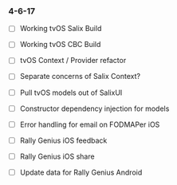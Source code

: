 ### 4-6-17
  - [ ] Working tvOS Salix Build
  - [ ] Working tvOS CBC Build  
  - [ ] tvOS Context / Provider refactor
  - [ ] Separate concerns of Salix Context?
  - [ ] Pull tvOS models out of SalixUI
  - [ ] Constructor dependency injection for models  

  - [ ] Error handling for email on FODMAPer iOS
  - [ ] Rally Genius iOS feedback 
  - [ ] Rally Genius iOS share
  - [ ] Update data for Rally Genius Android

